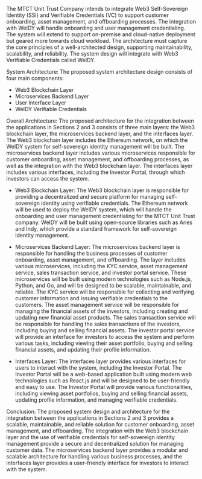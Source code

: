 The MTCT Unit Trust Company intends to integrate Web3 Self-Sovereign Identity (SSI) and Verifiable Credentials (VC) to support customer onboarding, asset management, and offboarding processes. The integration with WeIDY will handle onboarding and user management credentialing. The system will extend to support on-premise and cloud-native deployment but geared more towards cloud workload. The architecture must capture the core principles of a well-architected design, supporting maintainability, scalability, and reliability. The system design will integrate with Web3 Verifiable Credentials called WeIDY.

System Architecture:
The proposed system architecture design consists of four main components:

- Web3 Blockchain Layer
- Microservices Backend Layer
- User Interface Layer
- WeIDY Verifiable Credentials

Overall Architecture:
The proposed architecture for the integration between the applications in Sections 2 and 3 consists of three main layers: the Web3 blockchain layer, the microservices backend layer, and the interfaces layer. The Web3 blockchain layer includes the Ethereum network, on which the WeIDY system for self-sovereign identity management will be built. The microservices backend layer includes various microservices responsible for customer onboarding, asset management, and offboarding processes, as well as the integration with the Web3 blockchain layer. The interfaces layer includes various interfaces, including the Investor Portal, through which investors can access the system.

- Web3 Blockchain Layer:
  The Web3 blockchain layer is responsible for providing a decentralized and secure platform for managing self-sovereign identity using verifiable credentials. The Ethereum network will be used to deploy the WeIDY system, which will handle the onboarding and user management credentialing for the MTCT Unit Trust company. WeIDY will be built using open-source libraries such as Aries and Indy, which provide a standard framework for self-sovereign identity management.

- Microservices Backend Layer:
  The microservices backend layer is responsible for handling the business processes of customer onboarding, asset management, and offboarding. The layer includes various microservices, including the KYC service, asset management service, sales transaction service, and investor portal service. These microservices will be built using modern technologies such as Node.js, Python, and Go, and will be designed to be scalable, maintainable, and reliable.
  The KYC service will be responsible for collecting and verifying customer information and issuing verifiable credentials to the customers. The asset management service will be responsible for managing the financial assets of the investors, including creating and updating new financial asset products. The sales transaction service will be responsible for handling the sales transactions of the investors, including buying and selling financial assets. The investor portal service will provide an interface for investors to access the system and perform various tasks, including viewing their asset portfolio, buying and selling financial assets, and updating their profile information.

- Interfaces Layer:
  The interfaces layer provides various interfaces for users to interact with the system, including the Investor Portal. The Investor Portal will be a web-based application built using modern web technologies such as React.js and will be designed to be user-friendly and easy to use. The Investor Portal will provide various functionalities, including viewing asset portfolios, buying and selling financial assets, updating profile information, and managing verifiable credentials.

Conclusion:
The proposed system design and architecture for the integration between the applications in Sections 2 and 3 provides a scalable, maintainable, and reliable solution for customer onboarding, asset management, and offboarding. The integration with the Web3 blockchain layer and the use of verifiable credentials for self-sovereign identity management provide a secure and decentralized solution for managing customer data. The microservices backend layer provides a modular and scalable architecture for handling various business processes, and the interfaces layer provides a user-friendly interface for investors to interact with the system.

